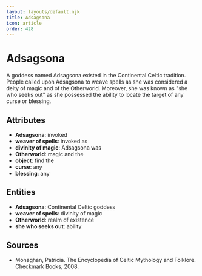 ```yaml
---
layout: layouts/default.njk
title: Adsagsona
icon: article
order: 428
---
```

# Adsagsona

A goddess named Adsagsona existed in the Continental Celtic tradition. People called upon Adsagsona to weave spells as she was considered a deity of magic and of the Otherworld. Moreover, she was known as "she who seeks out" as she possessed the ability to locate the target of any curse or blessing.

## Attributes

- **Adsagsona**: invoked
- **weaver of spells**: invoked as
- **divinity of magic**: Adsagsona was
- **Otherworld**: magic and the
- **object**: find the
- **curse**: any
- **blessing**: any

## Entities

- **Adsagsona**: Continental Celtic goddess
- **weaver of spells**: divinity of magic
- **Otherworld**: realm of existence
- **she who seeks out**: ability

## Sources

- Monaghan, Patricia. The Encyclopedia of Celtic Mythology and Folklore. Checkmark Books, 2008.

